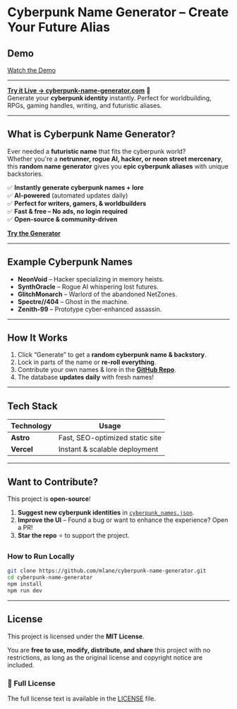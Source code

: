 # Cyberpunk Name Generator – Create Your Future Alias

## Demo

[Watch the Demo](https://github.com/user-attachments/assets/c17f8635-144b-4a31-8fc7-5cb212d2e8e0)

---

**[Try it Live → cyberpunk-name-generator.com](https://cyberpunk-name-generator.com)** 🚀  
Generate your **cyberpunk identity** instantly. Perfect for worldbuilding, RPGs, gaming handles, writing, and futuristic aliases.

---

## What is Cyberpunk Name Generator?

Ever needed a **futuristic name** that fits the cyberpunk world?  
Whether you're a **netrunner, rogue AI, hacker, or neon street mercenary**, this **random name generator** gives you **epic cyberpunk aliases** with unique backstories.

✅ **Instantly generate cyberpunk names + lore**  
✅ **AI-powered** (automated updates daily)  
✅ **Perfect for writers, gamers, & worldbuilders**  
✅ **Fast & free – No ads, no login required**  
✅ **Open-source & community-driven**

**[Try the Generator](https://cyberpunk-name-generator.com)**

---

## Example Cyberpunk Names

- **NeonVoid** – Hacker specializing in memory heists.
- **SynthOracle** – Rogue AI whispering lost futures.
- **GlitchMonarch** – Warlord of the abandoned NetZones.
- **Spectre//404** – Ghost in the machine.
- **Zenith-99** – Prototype cyber-enhanced assassin.

---

## How It Works

1. Click “Generate” to get a **random cyberpunk name & backstory**.
2. Lock in parts of the name or **re-roll everything**.
3. Contribute your own names & lore in the **[GitHub Repo](https://github.com/mlane/cyberpunk-name-generator)**.
4. The database **updates daily** with fresh names!

---

## Tech Stack

| **Technology** | **Usage**                       |
| -------------- | ------------------------------- |
| **Astro**      | Fast, SEO-optimized static site |
| **Vercel**     | Instant & scalable deployment   |

---

## Want to Contribute?

This project is **open-source**!

1. **Suggest new cyberpunk identities** in [`cyberpunk_names.json`](cyberpunk_names.json).
2. **Improve the UI** – Found a bug or want to enhance the experience? Open a PR!
3. **Star the repo** ⭐ to support the project.

### How to Run Locally

```bash
git clone https://github.com/mlane/cyberpunk-name-generator.git
cd cyberpunk-name-generator
npm install
npm run dev
```

---

## License

This project is licensed under the **MIT License**.

You are **free to use, modify, distribute, and share** this project with no restrictions, as long as the original
license and copyright notice are included.

### 📄 Full License

The full license text is available in the [LICENSE](./LICENSE) file.
